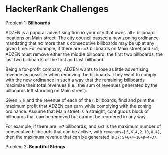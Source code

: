 # HackerRank Challenges

Problem 1: **Billboards**

ADZEN is a popular advertising firm in your city that owns all `n` billboard locations on Main street. The city council passed a new zoning ordinance mandating that no more than `k` consecutive billboards may be up at any given time. For example, if there are `n=3` billboards on Main street and `k=1`, ADZEN must remove either the middle billboard, the first two billboards, the last two billboards or the first and last billboard.

Being a for-profit company, ADZEN wants to lose as little advertising revenue as possible when removing the billboards. They want to comply with the new ordinance in such a way that the remaining billboards maximize their total revenues (i.e., the sum of revenues generated by the billboards left standing on Main street).

Given `n,k` and the revenue of each of the `n` billboards, find and print the maximum profit that ADZEN can earn while complying with the zoning ordinance. Assume that Main street is a straight, contiguous block of  billboards that can be removed but cannot be reordered in any way.

For example, if there are `n=7` billboards, and `k=3` is the maximum number of consecutive billboards that can be active, with `revenues=[5,6,4,2,10,8,4]`, then the maximum revenue that can be generated is `37`: `5+6+4+10+8+4=37`.

Problem 2: **Beautiful Strings**
